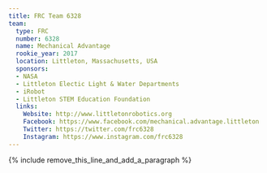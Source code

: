 ```yaml
---
title: FRC Team 6328
team:
  type: FRC
  number: 6328
  name: Mechanical Advantage
  rookie_year: 2017
  location: Littleton, Massachusetts, USA
  sponsors:
  - NASA
  - Littleton Electic Light & Water Departments
  - iRobot
  - Littleton STEM Education Foundation
  links:
    Website: http://www.littletonrobotics.org
    Facebook: https://www.facebook.com/mechanical.advantage.littleton
    Twitter: https://twitter.com/frc6328
    Instagram: https://www.instagram.com/frc6328
---
```


{% include remove_this_line_and_add_a_paragraph %}